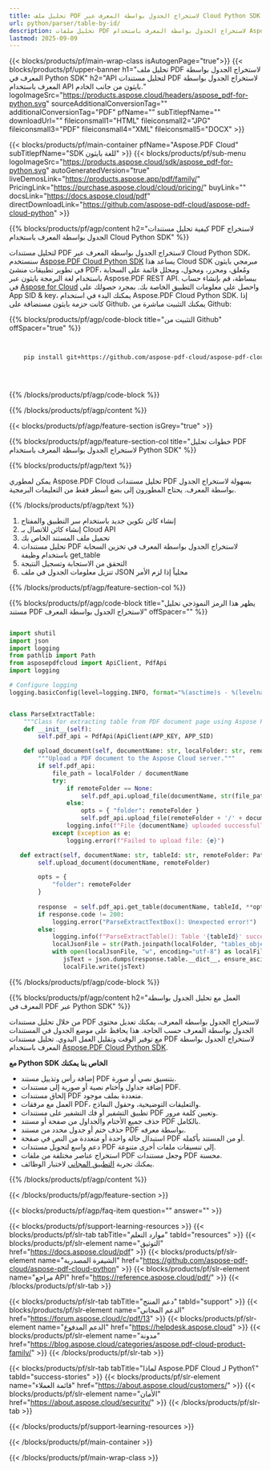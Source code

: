 ```yaml
---
title: تحليل ملف PDF لاستخراج الجدول بواسطة المعرف عبر Cloud Python SDK
url: python/parser/table-by-id/
description: تحليل ملفات PDF لاستخراج الجدول بواسطة المعرف باستخدام Aspose.PDF Cloud SDK للغة بايثون. تحسين إمكانية الاكتشاف والفهرسة.
lastmod: 2025-09-09
---
```


{{< blocks/products/pf/main-wrap-class isAutogenPage="true">}}
{{< blocks/products/pf/upper-banner h1="تحليل ملف PDF لاستخراج الجدول بواسطة المعرف في Python SDK" h2="API لتحليل مستندات PDF لاستخراج الجدول بواسطة المعرف باستخدام API بايثون من جانب الخادم." logoImageSrc="https://products.aspose.cloud/headers/aspose_pdf-for-python.svg" sourceAdditionalConversionTag="" additionalConversionTag="PDF" pfName="" subTitlepfName="" downloadUrl="" fileiconsmall1="HTML" fileiconsmall2="JPG" fileiconsmall3="PDF" fileiconsmall4="XML" fileiconsmall5="DOCX" >}}

{{< blocks/products/pf/main-container pfName="Aspose.PDF Cloud" subTitlepfName="SDK للغة بايثون" >}}
{{< blocks/products/pf/sub-menu logoImageSrc="https://products.aspose.cloud/sdk/aspose_pdf-for-python.svg"
autoGeneratedVersion="true"
liveDemosLink="https://products.aspose.app/pdf/family/" PricingLink="https://purchase.aspose.cloud/cloud/pricing/" buyLink="" docsLink="https://docs.aspose.cloud/pdf"  directDownloadLink="https://github.com/aspose-pdf-cloud/aspose-pdf-cloud-python" >}}

{{% blocks/products/pf/agp/content h2="كيفية تحليل مستندات PDF لاستخراج الجدول بواسطة المعرف باستخدام Cloud Python SDK" %}}

لتحليل مستندات PDF لاستخراج الجدول بواسطة المعرف عبر Cloud Python SDK، سنستخدم
[Aspose.PDF Cloud Python SDK](https://products.aspose.cloud/pdf/python/)
يساعد هذا Cloud SDK مبرمجي بايثون في تطوير تطبيقات منشئ PDF، ومُعلق، ومحرر، ومحول، ومحلل قائمة على السحابة باستخدام لغة البرمجة بايثون عبر Aspose.PDF REST API. ببساطة، قم بإنشاء حساب في [Aspose for Cloud](https://dashboard.aspose.cloud/#/apps) واحصل على معلومات التطبيق الخاصة بك. بمجرد حصولك على App SID & key، يمكنك البدء في استخدام Aspose.PDF Cloud Python SDK. إذا كانت حزمة بايثون مستضافة على Github، يمكنك التثبيت مباشرة من Github:

{{% blocks/products/pf/agp/code-block title="التثبيت من Github" offSpacer="true" %}}

```bash

     
    pip install git+https://github.com/aspose-pdf-cloud/aspose-pdf-cloud-python.git

     
     

```

{{% /blocks/products/pf/agp/code-block %}}

{{% /blocks/products/pf/agp/content %}}

{{< blocks/products/pf/agp/feature-section isGrey="true" >}}

{{% blocks/products/pf/agp/feature-section-col title="خطوات تحليل PDF لاستخراج الجدول بواسطة المعرف باستخدام Python SDK" %}}

{{% blocks/products/pf/agp/text %}}

يمكن لمطوري Aspose.PDF Cloud تحليل مستندات PDF بسهولة لاستخراج الجدول بواسطة المعرف. يحتاج المطورون إلى بضع أسطر فقط من التعليمات البرمجية.

{{% /blocks/products/pf/agp/text %}}

1. إنشاء كائن تكوين جديد باستخدام سر التطبيق والمفتاح
1. إنشاء كائن للاتصال بـ Cloud API
1. تحميل ملف المستند الخاص بك
1. تحليل مستندات PDF لاستخراج الجدول بواسطة المعرف في تخزين السحابة باستخدام وظيفة get_table
1. التحقق من الاستجابة وتسجيل النتيجة
1. تنزيل معلومات الجدول في ملف JSON محلياً إذا لزم الأمر

{{% /blocks/products/pf/agp/feature-section-col %}}

{{% blocks/products/pf/agp/code-block title="يظهر هذا الرمز النموذجي تحليل مستند PDF لاستخراج الجدول بواسطة المعرف" offSpacer="" %}}

```python

import shutil
import json
import logging
from pathlib import Path
from asposepdfcloud import ApiClient, PdfApi
import logging

# Configure logging
logging.basicConfig(level=logging.INFO, format="%(asctime)s - %(levelname)s - %(message)s")


class ParseExtractTable:
    """Class for extracting table from PDF document page using Aspose PDF Cloud API."""
    def __init__(self):
        self.pdf_api = PdfApi(ApiClient(APP_KEY, APP_SID)

    def upload_document(self, documentName: str, localFolder: str, remoteFolder: str):
        """Upload a PDF document to the Aspose Cloud server."""
        if self.pdf_api:
            file_path = localFolder / documentName
            try:
                if remoteFolder == None:
                    self.pdf_api.upload_file(documentName, str(file_path))
                else:
                    opts = { "folder": remoteFolder }
                    self.pdf_api.upload_file(remoteFolder + '/' + documentName, file_path)
                logging.info(f"File {documentName} uploaded successfully.")
            except Exception as e:
                logging.error(f"Failed to upload file: {e}")

   def extract(self, documentName: str, tableId: str, remoteFolder: Path):
        self.upload_document(documentName, remoteFolder)

        opts = {
            "folder": remoteFolder
        }
        
        response  = self.pdf_api.get_table(documentName, tableId, **opts)
        if response.code != 200:
            logging.error("ParseExtractTextBox(): Unexpected error!")
        else:
            logging.info(f"ParseExtractTable(): Table '{tableId}' successfully extracted from the document '{documentName}'.")
            localJsonFile = str(Path.joinpath(localFolder, "tables_objects.json"))
            with open(localJsonFile, "w", encoding="utf-8") as localFile:            
               jsText = json.dumps(response.table.__dict__, ensure_ascii=False, default=str, indent=4)
               localFile.write(jsText)

```

{{% /blocks/products/pf/agp/code-block %}}

{{% blocks/products/pf/agp/content h2="العمل مع تحليل الجدول بواسطة المعرف في PDF عبر Python SDK" %}}

من خلال تحليل مستندات PDF لاستخراج الجدول بواسطة المعرف، يمكنك تعديل محتوى الجدول بواسطة المعرف حسب الحاجة. هذا يحافظ على موضع الجدول في المستندات مع توفير الوقت وتقليل العمل اليدوي.
تحليل مستندات PDF لاستخراج الجدول بواسطة المعرف باستخدام [Aspose.PDF Cloud Python SDK](https://products.aspose.cloud/pdf/python/).

**مع Python SDK الخاص بنا يمكنك**

+ إضافة رأس وتذييل مستند PDF بتنسيق نصي أو صورة.
+ إضافة جداول وأختام نصية أو صورية إلى مستندات PDF.
+ إلحاق مستندات PDF متعددة بملف موجود.
+ العمل مع مرفقات PDF، والتعليقات التوضيحية، وحقول النماذج.
+ تطبيق التشفير أو فك التشفير على مستندات PDF وتعيين كلمة مرور.
+ حذف جميع الأختام والجداول من صفحة أو مستند PDF بالكامل.
+ حذف ختم أو جدول محدد من مستند PDF بواسطة معرفه.
+ استبدال حالة واحدة أو متعددة من النص في صفحة PDF أو من المستند بأكمله.
+ دعم واسع لتحويل مستندات PDF إلى تنسيقات ملفات أخرى متنوعة.
+ استخراج عناصر مختلفة من ملفات PDF وجعل مستندات PDF محسنة.
+ يمكنك تجربة [التطبيق المجاني](https://products.aspose.app/pdf/) لاختبار الوظائف.

{{% /blocks/products/pf/agp/content %}}

{{< /blocks/products/pf/agp/feature-section >}}

{{< blocks/products/pf/agp/faq-item question="" answer="" >}}

{{< blocks/products/pf/support-learning-resources >}}
{{< blocks/products/pf/slr-tab tabTitle="موارد التعلم" tabId="resources" >}}
{{< blocks/products/pf/slr-element name="التوثيق" href="https://docs.aspose.cloud/pdf" >}}
{{< blocks/products/pf/slr-element name="الشيفرة المصدرية" href="https://github.com/aspose-pdf-cloud/aspose-pdf-cloud-python" >}}
{{< blocks/products/pf/slr-element name="مراجع API" href="https://reference.aspose.cloud/pdf/" >}}
{{< /blocks/products/pf/slr-tab >}}

{{< blocks/products/pf/slr-tab tabTitle="دعم المنتج" tabId="support" >}}
{{< blocks/products/pf/slr-element name="الدعم المجاني" href="https://forum.aspose.cloud/c/pdf/13" >}}
{{< blocks/products/pf/slr-element name="الدعم المدفوع" href="https://helpdesk.aspose.cloud" >}}
{{< blocks/products/pf/slr-element name="مدونة" href="https://blog.aspose.cloud/categories/aspose.pdf-cloud-product-family/" >}}
{{< /blocks/products/pf/slr-tab >}}

{{< blocks/products/pf/slr-tab tabTitle="لماذا Aspose.PDF Cloud لـ Python؟" tabId="success-stories" >}}
{{< blocks/products/pf/slr-element name="قائمة العملاء" href="https://about.aspose.cloud/customers/" >}}
{{< blocks/products/pf/slr-element name="الأمان" href="https://about.aspose.cloud/security/" >}}
{{< /blocks/products/pf/slr-tab >}}

{{< /blocks/products/pf/support-learning-resources >}}

{{< /blocks/products/pf/main-container >}}

{{< /blocks/products/pf/main-wrap-class >}}


